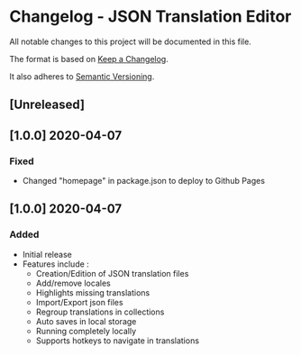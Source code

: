 # Changelog - JSON Translation Editor
All notable changes to this project will be documented in this file.

The format is based on [Keep a Changelog](https://keepachangelog.com/en/1.0.0/).

It also adheres to [Semantic Versioning](https://semver.org/spec/v2.0.0.html).

## [Unreleased]

## [1.0.0] 2020-04-07
### Fixed
- Changed "homepage" in package.json to deploy to Github Pages

## [1.0.0] 2020-04-07
### Added
- Initial release
- Features include :
  - Creation/Edition of JSON translation files
  - Add/remove locales
  - Highlights missing translations
  - Import/Export json files
  - Regroup translations in collections
  - Auto saves in local storage
  - Running completely locally
  - Supports hotkeys to navigate in translations
